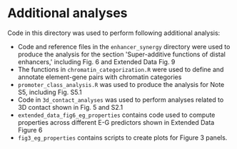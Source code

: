 # Additional analyses
Code in this directory was used to perform following additional analysis:

- Code and reference files in the `enhancer_synergy` directory were used to produce the analysis for
the section 'Super-additive functions of distal enhancers,' including Fig. 6 and Extended Data Fig. 
9
- The functions in `chromatin_categorization.R` were used to define and annotate element-gene pairs
with chromatin categories
- `promoter_class_analysis.R` was used to produce the analysis for Note S5, including Fig. S5.1
- Code in `3d_contact_analyses` was used to perform analyses related to 3D contact shown in Fig. 5
and S2.1
- `extended_data_fig6_eg_properties` contains code used to compute properties across different E-G
predictors shown in Extended Data Figure 6
- `fig3_eg_properties` contains scripts to create plots for Figure 3 panels.
